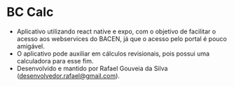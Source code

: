 # BC Calc
- Aplicativo utilizando react native e expo, com o objetivo de facilitar o acesso aos webservices do BACEN, já que o acesso pelo portal é pouco amigável.
- O aplicativo pode auxiliar em cálculos revisionais, pois possui uma calculadora para esse fim.
- Desenvolvido e mantido por Rafael Gouveia da Silva (desenvolvedor.rafael@gmail.com).
